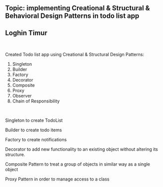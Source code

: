 ## Topic: implementing Creational & Structural & Behavioral Design Patterns in todo list app

## Loghin Timur

<br />

Created Todo list app using Creational & Structural Design Patterns:

1. Singleton
2. Builder
3. Factory
4. Decorator
5. Composite
6. Proxy
7. Observer
8. Chain of Responsibility

<br />

Singleton to create TodoList

Builder to create todo items

Factory to create notifications

Decorator to add new functionality to an existing object without altering its structure.

Composite Pattern to treat a group of objects in similar way as a single object

Proxy Pattern in order to manage access to a class